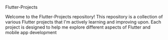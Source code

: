 Flutter-Projects

Welcome to the Flutter-Projects repository! This repository is a collection of various Flutter projects that I'm actively learning and improving upon. Each project is designed to help me explore different aspects of Flutter and mobile app development